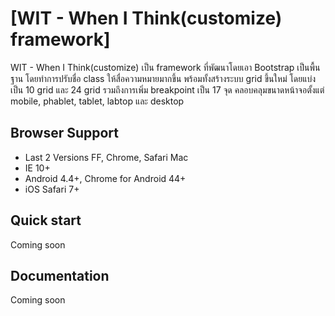 # [WIT - When I Think(customize) framework]

WIT - When I Think(customize) เป็น framework ที่พัฒนาโดยเอา Bootstrap เป็นพื้นฐาน โดยทำการปรับชื่อ class ให้สื่อความหมายมากขึ้น พร้อมทั้งสร้างระบบ grid ขึ้นใหม่ โดยแบ่งเป็น 10 grid และ 24 grid รวมถึงการเพิ่ม breakpoint เป็น 17 จุด คลอบคลุมขนาดหน้าจอตั้งแต่ mobile, phablet, tablet, labtop และ desktop

## Browser Support
* Last 2 Versions FF, Chrome, Safari Mac
* IE 10+
* Android 4.4+, Chrome for Android 44+
* iOS Safari 7+

## Quick start
Coming soon

## Documentation
Coming soon